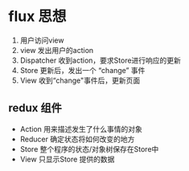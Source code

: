 # flux 思想

1. 用户访问view
2. view 发出用户的action
3. Dispatcher 收到action，要求Store进行响应的更新
4. Store 更新后，发出一个 “change” 事件
5. View 收到“change"事件后，更新页面


## redux 组件

+ Action 用来描述发生了什么事情的对象
+ Reducer 确定状态将如何改变的地方
+ Store 整个程序的状态/对象树保存在Store中
+ View 只显示Store 提供的数据
